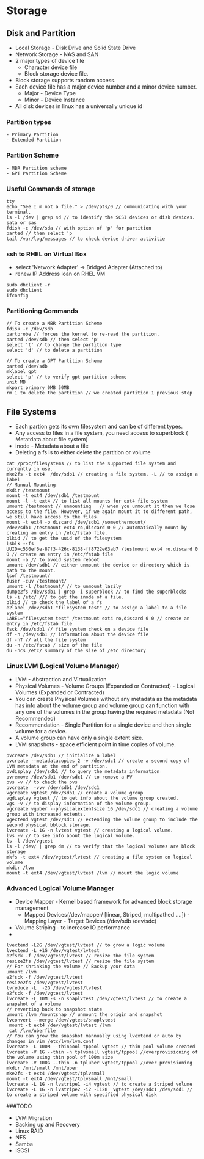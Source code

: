 # Storage
## Disk and Partition
- Local Storage - Disk Drive and Solid State Drive<br>
- Network Storage - NAS and SAN <br>
- 2 major types of device file 
    - Character device file 
    - Block storage device file. 
- Block storage supports random access.
- Each device file has a major device number and a minor device number. 
    - Major - Device Type 
    - Minor - Device Instance
- All disk devices in linux has a universally unique id
### Partition types 
    - Primary Partition
    - Extended Partition
### Partition Scheme 
    - MBR Partition scheme
    - GPT Partition Scheme

### Useful Commands of storage
```
tty
echo "See I m not a file." > /dev/pts/0 // communicating with your terminal.
ls -l /dev | grep sd // to identify the SCSI devices or disk devices. sata or sas
fdisk -c /dev/sda // with option of 'p' for partition
parted // then select 'p
tail /var/log/messages // to check device driver activitie
```

### ssh to RHEL on Virtual Box
- select 'Network Adapter' -> Bridged Adapter (Attached  to) <br>
- renew IP Address loan on RHEL VM
```
sudo dhclient -r
sudo dhclient
ifconfig
```

### Partitioning Commands
```
// To create a MBR Partition Scheme
fdisk -c /dev/sdb
partprobe // forces the kernel to re-read the partition.
parted /dev/sdb // then select 'p'
select 't' // to change the partition type
select 'd' // to delete a partition

// To create a GPT Partition Scheme
parted /dev/sdb
mklabel gpt
select 'p' // to verify gpt partition scheme
unit MB
mkpart primary 0MB 50MB
rm 1 to delete the partition // we created partition 1 previous step
```

## File Systems
- Each partion gets its own filesystem and can be of different types.
- Any access to files in a file system, you need access to superblock ( Metatdata about file system)
- inode - Metadata about a file
- Deleting a fs is to either delete the partition or volume
```
cat /proc/filesystems // to list the supported file system and currently in use.
mke2fs -t ext4  /dev/sdb1 // creating a file system. -L // to assign a label
// Manual Mounting
mkdir /testmount
mount -t ext4 /dev/sdb1 /testmount
mount -l -t ext4 // to list all mounts for ext4 file system
umount /testmount // unmounting   // when you unmount it then we lose access to the file. However, if we again mount it to different path, we still have access to the files.
mount -t ext4 -o discard /dev/sdb1 /someothermount/
/dev/sdb1 /testmount ext4 ro,discard 0 0 // automatically mount by creating an entry in /etc/fstab file.
blkid // to get the uuid of the filesystem
lsblk --fs
UUID=c530ef6e-87f3-426c-8138-ff8722e63ab7 /testmount ext4 ro,discard 0 0 // create an entry in /etc/fstab file
mount -a // to avoid system reboot
umount /dev/sdb1 // either unmount the device or directory which is path to the mount.
lsof /testmount/
fuser -cuv /testmount/
umount -l /testmount/ // to unmount lazily
dumpe2fs /dev/sdb1 | grep -i superblock // to find the superblocks
ls -i /etc/ /// to get the inode of a file.
blkid // to check the label of a fs
e2label /dev/sdb1 "filesystem test" // to assign a label to a file system
LABEL="filesystem test" /testmount ext4 ro,discard 0 0 // create an entry in /etc/fstab file
fsck /dev/sdb1 // file system check on a device file
df -h /dev/sdb1 // information about the device file
df -hT // all the file system
du -h /etc/fstab / size of the file
du -hcs /etc/ summary of the size of /etc directory
```

### Linux LVM (Logical Volume Manager)
- LVM - Abstraction and Virtualization
- Physical Volumes - Volume Groups (Expanded or Contracted) - Logical Volumes (Expanded or Contracted)
- You can create Physical Volumes without any metadata as the metadata has info about the volume group and volume group can function with any one of the volumes in the group having the required metadata (Not Recommended)
- Recommendation - Single Partition for a single device and then single volume for a device.
- A volume group can have only a single extent size.
- LVM snapshots - space efficient point in time copies of volume.
```
pvcreate /dev/sdb1 // initialize a label
pvcreate --metadatacopies 2 -v /dev/sdc1 // create a second copy of LVM metadata at the end of partition.
pvdisplay /dev/sdb1 // to query the metadata information
pvremove /dev/sdb1 /dev/sdc1 // to remove a PV
pvs -v // to check the pvs
pvcreate  -vvv /dev/sdb1 /dev/sdc1
vgcreate vgtest /dev/sdb1 // create a volume group
vgdisplay vgtest // to get info about the volume group created.
vgs -v // to display information of the volume group.
vgcreate vguber --physicalextentsize 16 /dev/sdc1 // creating a volume group with increased extents.
vgextend vgtest /dev/sdc1 // extending the volume group to include the second physical bblock storage.
lvcreate -L 1G -n lvtest vgtest // creating a logical volume.
lvs -v // to see info about the logical volume.
ls -l /dev/vgtest
ls -l /dev/ | grep dm // to verify that the logical volumes are block storage
mkfs -t ext4 /dev/vgtest/lvtest // creating a file system on logical volume
mkdir /lvm
mount -t ext4 /dev/vgtest/lvtest /lvm // mount the logic volume
```


### Advanced Logical Volume Manager
- Device Mapper - Kernel based framework for advanced block storage management
    - Mapped Devices(/dev/mapper/<dev> [linear, Striped, multipathed ....]) - Mapping Layer - Target Devices (/dev/sdb /dev/sdc)
- Volume Striping - to increase IO performance
- 
```
lvextend -L2G /dev/vgtest/lvtest // to grow a logic volume
lvextend -L +1G /dev/vgtest/lvtest
e2fsck -f /dev/vgtest/lvtest // resize the file system
resize2fs /dev/vgtest/lvtest // resize the file system
// For shrinking the volume // Backup your data
umount /lvm
e2fsck -f /dev/vgtest/lvtest
resize2fs /dev/vgtest/lvtest
lvreduce -L  -2G /dev/vgtest/lvtest
e2fsck -f /dev/vgtest/lvtest
lvcreate -L 10M -s -n snaplvtest /dev/vgtest/lvtest // to create a snapshot of a volume
// reverting back to snapshot state
umount /lvm /mountsnap // unmount the origin and snapshot
lvconvert --merge /dev/vgtest/snaplvtest
 mount -t ext4 /dev/vgtest/lvtest /lvm
 cat /lvm/uberfile
// You can grow the snapshot mannually using lvextend or auto by changes in vim /etc/lvm/lvm.conf
lvcreate -L 100M --thinpool tppool vgtest // thin pool volume created
lvcreate -V 1G --thin -n tplvsmall vgtest/tppool //overprovisioning of the volume using thin pool of 100m size
lvcreate -V 100G --thin -n tpluber vgtest/tppool //over provisioning
mkdir /mnt/small /mnt/uber
mke2fs -t ext4 /dev/vgtest/tplvsmall
mount -t ext4 /dev/vgtest/tplvsmall /mnt/small
lvcreate -L 1G -n lvstripe1 -i4 vgtest // to create a Striped volume
lvcreate -L 1G -n lvstripe2 -i2 -I128  vgtest /dev/sdc1 /dev/sdd1 // to create a striped volume with specified physical disk

```


###TODO
- LVM Migration
- Backing up and Recovery
- Linux RAID
- NFS
- Samba
- ISCSI